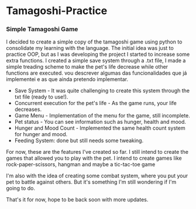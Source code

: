 # Tamagoshi-Practice
### Simple Tamagoshi Game

I decided to create a simple copy of the tamagoshi game using python to consolidate my learning with the language.
The initial idea was just to practice OOP, but as I was developing the project I started to increase some extra functions.
I created a simple save system through a .txt file, I made a simple treading scheme to make the pet's life decrease while other functions are executed.
vou descrever algumas das funcionalidades que já implementei e as que ainda pretendo implementar.

* Save System - It was quite challenging to create this system through the txt file (ready to use!).
* Concurrent execution for the pet's life - As the game runs, your life decreases.
* Game Menu - Implementation of the menu for the game, still incomplete.
* Pet status - You can see information such as hunger, health and mood.
* Hunger and Mood Count - Implemented the same health count system for hunger and mood.
* Feeding System: done but still needs some tweaking.

For now, these are the features I've created so far. I still intend to create the games that allowed you to play with the pet.
I intend to create games like rock-paper-scissors, hangman and maybe a tic-tac-toe game

I'm also with the idea of creating some combat system, where you put your pet to battle against others. But it's something I'm still wondering if I'm going to do.

That's it for now, hope to be back soon with more updates.
